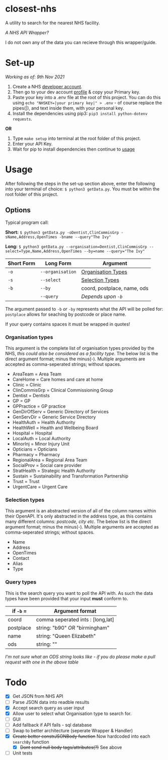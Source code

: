 # closest-nhs

A utility to search for the nearest NHS facility.

_A NHS API Wrapper?_

I do not own any of the data you can recieve through this wrapper/guide.

# Set-up

_Working as of: 9th Nov 2021_

1. Create a NHS [developer account](https://developer.api.nhs.uk/register).
2. Then go to your dev account [profile](https://developer.api.nhs.uk/profile) & copy your Primary key.
3. Paste your key into a .env file at the root of this project. You can do this using `echo "NHSKEY=|your primary key|" > .env` - of course replace the pipes(|), and text inside them, with your personal key.
4. Install the dependencies using pip3: `pip3 install python-dotenv requests`.

**OR**

1. Type `make setup` into terminal at the root folder of this project.
2. Enter your API Key.
3. Wait for pip to install dependencies then continue to [usage](#usage)

# Usage

After following the steps in the set-up section above, enter the following into your terminal of choice:
`$ python3 getData.py`.
You must be within the root folder of this project.

## Options

Typical program call:

**Short:** `$ python3 getData.py -oDentist,ClinCommisGrp -sName,Address,OpenTimes -bname --query"The Ivy"`

**Long:** `$ python3 getData.py --organisation=Dentist,ClinCommisGrp --select=Type,Name,Address,OpenTimes --by=name --query="The Ivy"`

| Short Form | Long Form        | Argument                                    |
| ---------- | ---------------- | ------------------------------------------- |
| `-o`       | `--organisation` | [Organisation Types](###Organisation-types) |
| `-s`       | `--select`       | [Selection Types](###Selection-types)       |
| `-b`       | `--by`           | coord, postplace, name, ods                 |
|            | `--query`        | _Depends upon `-b`_                         |

The argument passed to `-b` _or_ `-by` represents what the API will be polled for: `postplace` allows for seaching by postcode or place name.

If your query contains spaces it must be wrapped in quotes!

### Organisation types

This argument is the complete list of organisation types provided by the NHS, _this could also be considered as a facility type_.
The below list is the direct argument format; minus the minus(-).
Multiple arguments are accepted as comma-seperated strings; without spaces.

- AreaTeam = Area Team
- CareHome = Care homes and care at home
- Clinic = Clinic
- ClinCommisGrp = Clinical Commissioning Group
- Dentist = Dentists
- GP = GP
- GPPractice = GP practice
- GenDirOfServ = Generic Directory of Services
- GenServDir = Generic Service Directory
- HealthAuth = Health Authority
- HealthWell = Health and Wellbeing Board
- Hospital = Hospital
- LocalAuth = Local Authority
- MinorInj = Minor Injury Unit
- Opticians = Opticians
- Pharmacy = Pharmacy
- RegionalArea = Regional Area Team
- SocialProv = Social care provider
- StratHealth = Strategic Health Authority
- Sustain = Sustainability and Transformation Partnership
- Trust = Trust
- UrgentCare = Urgent Care

### Selection types

This argument is an abstracted version of all of the column names within their OpenAPI.
It's only abstracted in the address type, as this contains many different columns: _postcode, city etc_.
The below list is the direct argument format; minus the minus(-).
Multiple arguments are accepted as comma-seperated strings; without spaces.

- Name
- Address
- OpenTimes
- Contact
- Alias
- Type

### Query types

This is the search query you want to poll the API with.
As such the data types have been provided that your input **must** conform to.

| if `-b` = | Argument format                   |
| --------- | --------------------------------- |
| coord     | comma seperated ints : [long,lat] |
| postplace | string: "b90" _OR_ "birmingham"   |
| name      | string: "Queen Elizabeth"         |
| ods       | string: ""                        |

_I'm not sure what an ODS string looks like - if you do please make a pull request with one in the above table_

# Todo

- [x] Get JSON from NHS API
- [ ] Parse JSON data into readble results
- [x] Accept search query as user input
- [x] Allow user to select what Organisation type to search for.
- [ ] GUI
- [ ] Add fallback if API fails - sql database
- [ ] Swap to better architecture (seperate Wrapper & Handler)
- [x] ~~Create better constrJSONBody function~~ Now hardcoded into each `searchBy` function
  - [x] ~~Dont send null body tags/attributes(?)~~ See above
- [ ] Unit tests
